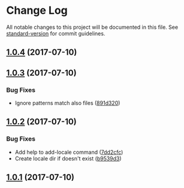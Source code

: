 # Change Log

All notable changes to this project will be documented in this file.
See [standard-version](https://github.com/conventional-changelog/standard-version) for commit guidelines.

<a name="1.0.4"></a>
## [1.0.4](https://github.com/lingui/js-lingui/compare/lingui-cli@1.0.3...lingui-cli@1.0.4) (2017-07-10)




<a name="1.0.3"></a>
## [1.0.3](https://github.com/lingui/js-lingui/compare/lingui-cli@1.0.2...lingui-cli@1.0.3) (2017-07-10)


### Bug Fixes

* Ignore patterns match also files ([891d320](https://github.com/lingui/js-lingui/commit/891d320))




<a name="1.0.2"></a>
## [1.0.2](https://github.com/lingui/js-lingui/compare/lingui-cli@1.0.1...lingui-cli@1.0.2) (2017-07-10)


### Bug Fixes

* Add help to add-locale command ([7dd2cfc](https://github.com/lingui/js-lingui/commit/7dd2cfc))
* Create locale dir if doesn't exist ([b9539d3](https://github.com/lingui/js-lingui/commit/b9539d3))




<a name="1.0.1"></a>
## [1.0.1](https://github.com/lingui/js-lingui/compare/lingui-cli@1.0.0...lingui-cli@1.0.1) (2017-07-10)
